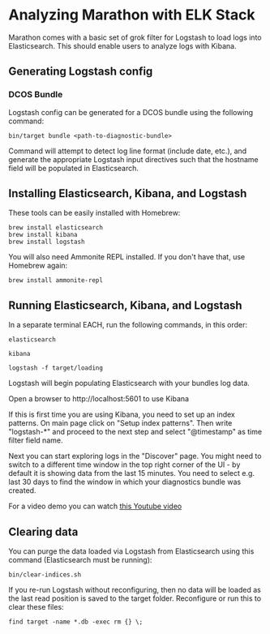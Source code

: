 # Analyzing Marathon with ELK Stack

Marathon comes with a basic set of grok filter for Logstash to load logs into
Elasticsearch. This should enable users to analyze logs with Kibana.

## Generating Logstash config

### DCOS Bundle

Logstash config can be generated for a DCOS bundle using the following command:

```
bin/target bundle <path-to-diagnostic-bundle>
```

Command will attempt to detect log line format (include date, etc.), and generate the appropriate Logstash input
directives such that the hostname field will be populated in Elasticsearch.

## Installing Elasticsearch, Kibana, and Logstash

These tools can be easily installed with Homebrew:

```
brew install elasticsearch
brew install kibana
brew install logstash
```

You will also need Ammonite REPL installed. If you don't have that, use Homebrew again:
```
brew install ammonite-repl
```

## Running Elasticsearch, Kibana, and Logstash

In a separate terminal EACH, run the following commands, in this order:

```
elasticsearch

kibana

logstash -f target/loading
```

Logstash will begin populating Elasticsearch with your bundles log data.

Open a browser to http://localhost:5601 to use Kibana

If this is first time you are using Kibana, you need to set up an index patterns. On main page click on "Setup index patterns". Then write "logstash-*" and proceed to the next step and select "@timestamp" as time filter field name.

Next you can start exploring logs in the "Discover" page. You might need to switch to a different time window in the top right corner of the UI - by default it is showing data from the last 15 minutes. You need to select e.g. last 30 days to find the window in which your diagnostics bundle was created.

For a video demo you can watch [this Youtube video](https://www.youtube.com/watch?v=lEJb9WQj9bo)

## Clearing data

You can purge the data loaded via Logstash from Elasticsearch using this command (Elasticsearch must be running):

`bin/clear-indices.sh`

If you re-run Logstash without reconfiguring, then no data will be loaded as the last read position is saved to the target folder. Reconfigure or run this to clear these files:

`find target -name *.db -exec rm {} \;`
